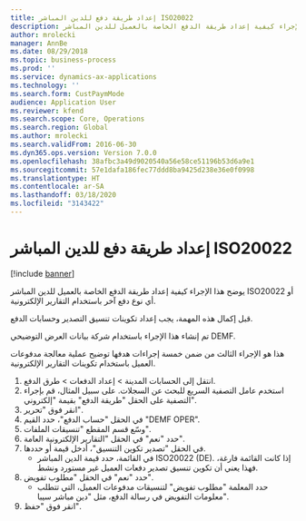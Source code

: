 ```yaml
---
title: إعداد طريقة دفع للدين المباشر ISO20022
description: يوضح هذا الإجراء كيفية إعداد طريقة الدفع الخاصة بالعميل للدين المباشر ISO20022 أو أي نوع دفع آخر باستخدام التقارير الإلكترونية.
author: mrolecki
manager: AnnBe
ms.date: 08/29/2018
ms.topic: business-process
ms.prod: ''
ms.service: dynamics-ax-applications
ms.technology: ''
ms.search.form: CustPaymMode
audience: Application User
ms.reviewer: kfend
ms.search.scope: Core, Operations
ms.search.region: Global
ms.author: mrolecki
ms.search.validFrom: 2016-06-30
ms.dyn365.ops.version: Version 7.0.0
ms.openlocfilehash: 38afbc3a49d9020540a56e58ce51196b53d6a9e1
ms.sourcegitcommit: 57e1dafa186fec77ddd8ba9425d238e36e0f0998
ms.translationtype: HT
ms.contentlocale: ar-SA
ms.lasthandoff: 03/18/2020
ms.locfileid: "3143422"
---
```

# <a name="setup-method-of-payment-for-iso20022-direct-debit"></a>إعداد طريقة دفع للدين المباشر ISO20022

[!include [banner](../../includes/banner.md)]

يوضح هذا الإجراء كيفية إعداد طريقة الدفع الخاصة بالعميل للدين المباشر ISO20022 أو أي نوع دفع آخر باستخدام التقارير الإلكترونية. 



قبل إكمال هذه المهمة، يجب إعداد تكوينات تنسيق التصدير وحسابات الدفع.



تم إنشاء هذا الإجراء باستخدام شركة بيانات العرض التوضيحي DEMF.



هذا هو الإجراء الثالث من ضمن خمسة إجراءات هدفها توضيح عملية معالجة مدفوعات العميل باستخدام تكوينات التقارير الإلكترونية.

1. انتقل إلى الحسابات المدينة > إعداد الدفعات > طرق الدفع.
2. استخدم عامل التصفية السريع للبحث عن السجلات. على سبيل المثال، قم بإجراء التصفية على الحقل "طريقة الدفع" بقيمة "إلكتروني".
3. انقر فوق "تحرير".
4. في الحقل "حساب الدفع"، حدد القيم "DEMF OPER".
5. وسّع قسم المقطع "تنسيقات الملفات".
6. حدد "نعم" في الحقل "التقارير الإلكترونية العامة‬".
7. في الحقل "تصدير تكوين التنسيق‬"، أدخل قيمة أو حددها.
    * في القائمة، حدد قيمة الدين المباشر ISO20022 (DE).  إذا كانت القائمة فارغة، فهذا يعني أن تكوين تنسيق تصدير دفعات العميل غير مستورد ونشط.  
8. حدد "نعم" في الحقل "مطلوب تفويض‬".
    * حدد المعلمة "مطلوب تفويض‬" لتنسيقات مدفوعات العميل، التي تتطلب معلومات التفويض‬ في رسالة الدفع، مثل "دين مباشر سيبا‬".  
9. انقر فوق "حفظ".

